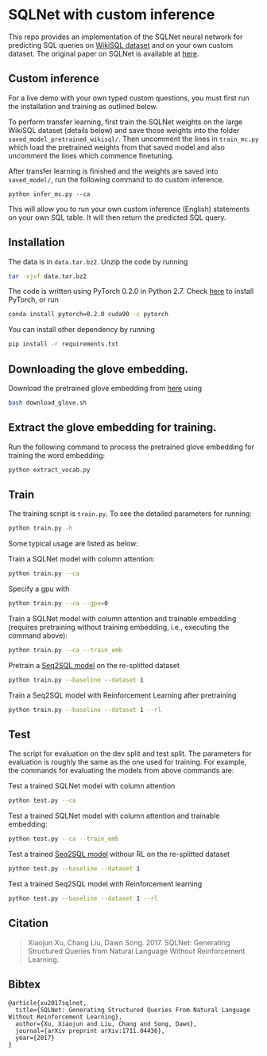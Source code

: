 # SQLNet with custom inference

This repo provides an implementation of the SQLNet neural network for predicting SQL queries on [WikiSQL dataset](https://github.com/salesforce/WikiSQL) and on your own custom dataset. The original paper on SQLNet is available at [here](https://arxiv.org/abs/1711.04436).

## Custom inference

For a live demo with your own typed custom questions, you must first run the installation and training as outlined below.

To perform transfer learning, first train the SQLNet weights on the large WikiSQL dataset (details below) and save those weights into the folder `saved_model_pretrained_wikisql/`. Then uncomment the lines in `train_mc.py` which load the pretrained weights from that saved model and also uncomment the lines which commence finetuning.

After transfer learning is finished and the weights are saved into `saved_model/`, run the following command to do custom inference.

`python infer_mc.py --ca`

This will allow you to run your own custom inference (English) statements on your own SQL table. It will then return the predicted SQL query.

## Installation
The data is in `data.tar.bz2`. Unzip the code by running
```bash
tar -xjvf data.tar.bz2
```

The code is written using PyTorch 0.2.0 in Python 2.7. Check [here](http://pytorch.org/) to install PyTorch, or run

```bash
conda install pytorch=0.2.0 cuda90 -c pytorch
```

You can install other dependency by running 
```bash
pip install -r requirements.txt
```

## Downloading the glove embedding.
Download the pretrained glove embedding from [here](https://github.com/stanfordnlp/GloVe) using
```bash
bash download_glove.sh
```

## Extract the glove embedding for training.
Run the following command to process the pretrained glove embedding for training the word embedding:
```bash
python extract_vocab.py
```

## Train
The training script is `train.py`. To see the detailed parameters for running:
```bash
python train.py -h
```

Some typical usage are listed as below:

Train a SQLNet model with column attention:
```bash
python train.py --ca
```

Specify a gpu with
```bash
python train.py --ca --gpu=0
```


Train a SQLNet model with column attention and trainable embedding (requires pretraining without training embedding, i.e., executing the command above):
```bash
python train.py --ca --train_emb
```

Pretrain a [Seq2SQL model](https://arxiv.org/abs/1709.00103) on the re-splitted dataset
```bash
python train.py --baseline --dataset 1
```

Train a Seq2SQL model with Reinforcement Learning after pretraining
```bash
python train.py --baseline --dataset 1 --rl
```

## Test
The script for evaluation on the dev split and test split. The parameters for evaluation is roughly the same as the one used for training. For example, the commands for evaluating the models from above commands are:

Test a trained SQLNet model with column attention
```bash
python test.py --ca
```

Test a trained SQLNet model with column attention and trainable embedding:
```bash
python test.py --ca --train_emb
```

Test a trained [Seq2SQL model](https://arxiv.org/abs/1709.00103) withour RL on the re-splitted dataset
```bash
python test.py --baseline --dataset 1
```

Test a trained Seq2SQL model with Reinforcement learning
```bash
python test.py --baseline --dataset 1 --rl
```

## Citation

> Xiaojun Xu, Chang Liu, Dawn Song. 2017. SQLNet: Generating Structured Queries from Natural Language Without Reinforcement Learning.

## Bibtex

```
@article{xu2017sqlnet,
  title={SQLNet: Generating Structured Queries From Natural Language Without Reinforcement Learning},
  author={Xu, Xiaojun and Liu, Chang and Song, Dawn},
  journal={arXiv preprint arXiv:1711.04436},
  year={2017}
}
```

